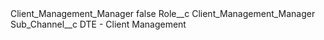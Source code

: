 <?xml version="1.0" encoding="UTF-8"?>
<CustomMetadata xmlns="http://soap.sforce.com/2006/04/metadata" xmlns:xsi="http://www.w3.org/2001/XMLSchema-instance" xmlns:xsd="http://www.w3.org/2001/XMLSchema">
    <label>Client_Management_Manager</label>
    <protected>false</protected>
    <values>
        <field>Role__c</field>
        <value xsi:type="xsd:string">Client_Management_Manager</value>
    </values>
    <values>
        <field>Sub_Channel__c</field>
        <value xsi:type="xsd:string">DTE - Client Management</value>
    </values>
</CustomMetadata>
